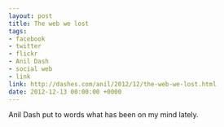 ```yaml
---
layout: post
title: The web we lost
tags:
- facebook
- twitter
- flickr
- Anil Dash
- social web
- link
link: http://dashes.com/anil/2012/12/the-web-we-lost.html
date: 2012-12-13 00:00:00 +0000
---
```


Anil Dash put to words what has been on my mind lately.